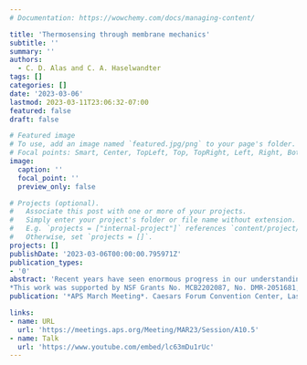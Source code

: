 ```yaml
---
# Documentation: https://wowchemy.com/docs/managing-content/

title: 'Thermosensing through membrane mechanics'
subtitle: ''
summary: ''
authors:
  - C. D. Alas and C. A. Haselwandter
tags: []
categories: []
date: '2023-03-06'
lastmod: 2023-03-11T23:06:32-07:00
featured: false
draft: false

# Featured image
# To use, add an image named `featured.jpg/png` to your page's folder.
# Focal points: Smart, Center, TopLeft, Top, TopRight, Left, Right, BottomLeft, Bottom, BottomRight.
image:
  caption: ''
  focal_point: ''
  preview_only: false

# Projects (optional).
#   Associate this post with one or more of your projects.
#   Simply enter your project's folder or file name without extension.
#   E.g. `projects = ["internal-project"]` references `content/project/deep-learning/index.md`.
#   Otherwise, set `projects = []`.
projects: []
publishDate: '2023-03-06T00:00:00.795971Z'
publication_types:
- '0'
abstract: 'Recent years have seen enormous progress in our understanding of the molecular basis for thermosensing and mechanosensing. In particular, it has been shown that thermosensing and mechanosensing both rely crucially on ion channels that are activated by thermal or mechanical stimuli. We explore here the possibility that thermal and mechanical activation of ion channels, as well as other membrane proteins, may be coupled through the physical properties of lipid bilayer membranes. In particular, experiments have shown that key mechanical properties of lipid bilayers, such as the bilayer hydrophobic thickness and bending rigidity, change with temperature over biologically relevant temperature ranges. We use this experimental data to estimate the effect of temperature changes on lipid bilayer-dependent contributions to the transition energy between different conformational states of membrane proteins. Our calculations suggest that the elastic coupling of lipid bilayer properties and membrane protein conformational state may provide a generic physical mechanism for temperature sensing through membrane mechanics.
*This work was supported by NSF Grants No. MCB2202087, No. DMR-2051681, and No. DMR-1554716. C. D. A also gratefully acknowledges support from a USC Graduate School DIA Fellowship.'
publication: '*APS March Meeting*. Caesars Forum Convention Center, Las Vegas, NV, USA'

links:
- name: URL
  url: 'https://meetings.aps.org/Meeting/MAR23/Session/A10.5'
- name: Talk
  url: 'https://www.youtube.com/embed/lc63mDu1rUc'
---
```


